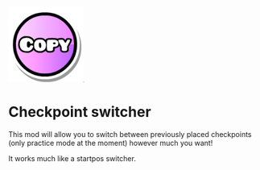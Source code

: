 <img src="logo.png" width="150" alt="the mod's logo" />

# Checkpoint switcher

This mod will allow you to switch between previously placed checkpoints (only practice mode at the moment) however much you want!

It works much like a startpos switcher.